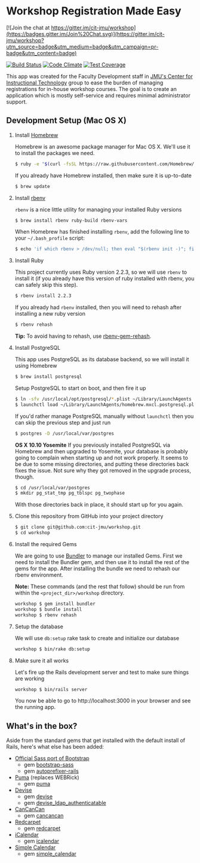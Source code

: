 # Workshop Registration Made Easy

[![Join the chat at https://gitter.im/cit-jmu/workshop](https://badges.gitter.im/Join%20Chat.svg)](https://gitter.im/cit-jmu/workshop?utm_source=badge&utm_medium=badge&utm_campaign=pr-badge&utm_content=badge)

[![Build Status](https://travis-ci.org/cit-jmu/workshop.svg?branch=master)](https://travis-ci.org/cit-jmu/workshop)
[![Code Climate](https://codeclimate.com/github/cit-jmu/workshop/badges/gpa.svg)](https://codeclimate.com/github/cit-jmu/workshop)
[![Test Coverage](https://codeclimate.com/github/cit-jmu/workshop/badges/coverage.svg)](https://codeclimate.com/github/cit-jmu/workshop)

This app was created for the Faculty Development staff in [JMU's Center for Instructional Technology](http://cit.jmu.edu/) group to ease the burden of managing registrations for in-house workshop courses.  The goal is to create an application which is mostly self-service and requires minimal administrator support.

## Development Setup (Mac OS X)

1. Install [Homebrew](http://brew.sh/)

   Homebrew is an awesome package manager for Mac OS X.  We'll use it to install the packages we need.

   ~~~ sh
   $ ruby -e "$(curl -fsSL https://raw.githubusercontent.com/Homebrew/install/master/install)"
   ~~~

   If you already have Homebrew installed, then make sure it is up-to-date

   ~~~ sh
   $ brew update
   ~~~

2. Install [rbenv](https://github.com/sstephenson/rbenv)

   `rbenv` is a nice little utility for managing your installed Ruby versions

   ~~~ sh
   $ brew install rbenv ruby-build rbenv-vars
   ~~~

   When Homebrew has finished installing `rbenv`, add the following line to your `~/.bash_profile` script:

   ~~~ sh
   $ echo 'if which rbenv > /dev/null; then eval "$(rbenv init -)"; fi' >> ~/.bash_profile
   ~~~

3. Install Ruby

   This project currently uses Ruby version 2.2.3, so we will use `rbenv` to install it (if you already have this version of ruby installed with rbenv, you can safely skip this step).

   ~~~ sh
   $ rbenv install 2.2.3
   ~~~

   If you already had `rbenv` installed, then you will need to rehash after installing a new ruby version

   ~~~ sh
   $ rbenv rehash
   ~~~
   
   **Tip:** To avoid having to rehash, use [rbenv-gem-rehash](https://github.com/sstephenson/rbenv-gem-rehash).

4. Install PostgreSQL

   This app uses PostgreSQL as its database backend, so we will install it using Homebrew

   ~~~ sh
   $ brew install postgresql
   ~~~

   Setup PostgreSQL to start on boot, and then fire it up

   ~~~ sh
   $ ln -sfv /usr/local/opt/postgresql/*.plist ~/Library/LaunchAgents
   $ launchctl load ~/Library/LaunchAgents/homebrew.mxcl.postgresql.plist
   ~~~

   If you'd rather manage PostgreSQL manually without `launchctl` then you can skip the previous step and just run

   ~~~ sh
   $ postgres -D /usr/local/var/postgres
   ~~~

   **OS X 10.10 Yosemite**
   If you previously installed PostgreSQL via Homebrew and then upgraded to Yosemite,
   your database is probably going to complain when starting up and not work properly.
   It seems to be due to some missing directories, and putting these directories back
   fixes the issue.  Not sure why they got removed in the upgrade process, though.

   ~~~ sh
   $ cd /usr/local/var/postgres
   $ mkdir pg_stat_tmp pg_tblspc pg_twophase
   ~~~

   With those directories back in place, it should start up for you again.


5. Clone this repository from GitHub into your project directory

   ~~~ sh
   $ git clone git@github.com:cit-jmu/workshop.git
   $ cd workshop
   ~~~

6. Install the required Gems

   We are going to use [Bundler](http://bundler.io/) to manage our installed Gems.  First we need to install the Bundler gem, and then use it to install the rest of the gems for the app.  After installing the bundle we need to rehash our rbenv environment.

   **Note:** These commands (and the rest that follow) should be run from within the `<project_dir>/workshop` directory.

   ~~~ sh
   workshop $ gem install bundler
   workshop $ bundle install
   workshop $ rbenv rehash
   ~~~

7. Setup the database

   We will use `db:setup` rake task to create and initialize our database

   ~~~ sh
   workshop $ bin/rake db:setup
   ~~~

8. Make sure it all works

   Let's fire up the Rails development server and test to make sure things are working

   ~~~ sh
   workshop $ bin/rails server
   ~~~

   You now be able to go to http://localhost:3000 in your browser and see the running app.

## What's in the box?

Aside from the standard gems that get installed with the default install of Rails, here's what else has been added:

* [Official Sass port of Bootstrap](http://getbootstrap.com/css/#sass)
  * gem [bootstrap-sass](https://rubygems.org/gems/bootstrap-sass)
  * gem [autoprefixer-rails](https://rubygems.org/gems/autoprefixer-rails)
* [Puma](http://puma.io/) (replaces WEBRick)
  * gem [puma](https://rubygems.org/gems/puma)
* [Devise](https://github.com/plataformatec/devise)
  * gem [devise](https://rubygems.org/gems/devise)
  * gem [devise_ldap_authenticatable](https://rubygems.org/gems/devise_ldap_authenticatable)
* [CanCanCan](https://github.com/CanCanCommunity/cancancan)
  * gem [cancancan](https://rubygems.org/gems/cancancan)
* [Redcarpet](https://github.com/vmg/redcarpet)
  * gem [redcarpet](https://rubygems.org/gems/redcarpet)
* [iCalendar](https://github.com/icalendar/icalendar)
  * gem [icalendar](http://rubygems.org/gems/icalendar)
* [Simple Calendar](https://github.com/excid3/simple_calendar)
  * gem [simple_calendar](https://rubygems.org/gems/simple_calendar)
